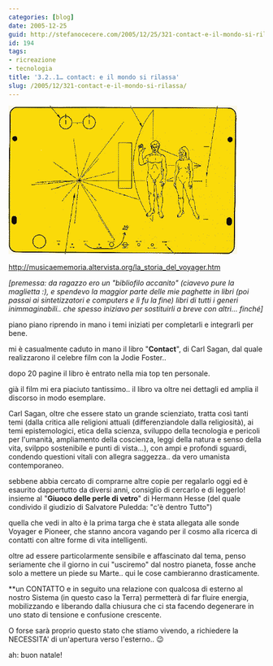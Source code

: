 ```yaml
---
categories: [blog]
date: 2005-12-25
guid: http://stefanocecere.com/2005/12/25/321-contact-e-il-mondo-si-rilassa/
id: 194
tags:
- ricreazione
- tecnologia
title: '3.2..1… contact: e il mondo si rilassa'
slug: /2005/12/321-contact-e-il-mondo-si-rilassa/
---
```


![](../../../assets/img/post/2005/piastra_sonda_pioneer.gif)

<http://musicaememoria.altervista.org/la_storia_del_voyager.htm>

_[premessa: da ragazzo ero un "bibliofilo accanito" (ciavevo pure la maglietta :), e spendevo la maggior parte delle mie paghette in libri (poi passai ai sintetizzatori e computers e lì fu la fine) libri di tutti i generi inimmaginabili.. che spesso iniziavo per sostituirli a breve con altri… finché]_

piano piano riprendo in mano i temi iniziati per completarli e integrarli per bene.

mi è casualmente caduto in mano il libro "**Contact**", di Carl Sagan, dal quale realizzarono il celebre film con la Jodie Foster..

dopo 20 pagine il libro è entrato nella mia top ten personale.
  
già il film mi era piaciuto tantissimo.. il libro va oltre nei dettagli ed amplia il discorso in modo esemplare.
  
Carl Sagan, oltre che essere stato un grande scienziato, tratta così tanti temi (dalla critica alle religioni attuali (differenziandole dalla religiosità), ai temi epistemologici, etica della scienza, sviluppo della tecnologia e pericoli per l'umanità, ampliamento della coscienza, leggi della natura e senso della vita, svilppo sostenibile e punti di vista…), con ampi e profondi sguardi, condendo questioni vitali con allegra saggezza.. da vero umanista contemporaneo.

sebbene abbia cercato di comprarne altre copie per regalarlo oggi ed è esaurito dappertutto da diversi anni, consiglio di cercarlo e di leggerlo! insieme al "**Giuoco delle perle di vetro**" di Hermann Hesse (del quale condivido il giudizio di Salvatore Puledda: "c'è dentro Tutto")

quella che vedi in alto è la prima targa che è stata allegata alle sonde Voyager e Pioneer, che stanno ancora vagando per il cosmo alla ricerca di contatti con altre forme di vita intelligenti.
  
oltre ad essere particolarmente sensibile e affascinato dal tema, penso seriamente che il giorno in cui "usciremo" dal nostro pianeta, fosse anche solo a mettere un piede su Marte.. qui le cose cambieranno drasticamente.
  
**un CONTATTO e in seguito una relazione con qualcosa di esterno al nostro Sistema (in questo caso la Terra) permetterà di far fluire energia, mobilizzando e liberando dalla chiusura che ci sta facendo degenerare in uno stato di tensione e confusione crescente.

O forse sarà proprio questo stato che stiamo vivendo, a richiedere la NECESSITA' di un'apertura verso l'esterno.. 😉

ah: buon natale!